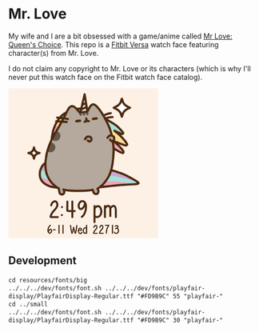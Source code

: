 # Mr. Love

My wife and I are a bit obsessed with a game/anime called [Mr Love: Queen's Choice](https://en.wikipedia.org/wiki/Mr_Love:_Queen%27s_Choice). This repo is a [Fitbit Versa](https://www.fitbit.com/shop/versa) watch face featuring character(s) from Mr. Love.

I do not claim any copyright to Mr. Love or its characters (which is why I'll never put this watch face on the Fitbit watch face catalog).

[![Preview](dev/screenshot.png)](<private watch link>)

## Development

```
cd resources/fonts/big
../../../dev/fonts/font.sh ../../../dev/fonts/playfair-display/PlayfairDisplay-Regular.ttf "#FD9B9C" 55 "playfair-"
cd ../small
../../../dev/fonts/font.sh ../../../dev/fonts/playfair-display/PlayfairDisplay-Regular.ttf "#FD9B9C" 30 "playfair-"
```
